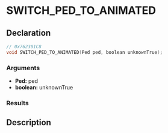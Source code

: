 # SWITCH_PED_TO_ANIMATED

## Declaration
```cpp
// 0x762301C8
void SWITCH_PED_TO_ANIMATED(Ped ped, boolean unknownTrue);
```

### Arguments
- **Ped:** ped
- **boolean:** unknownTrue

### Results

## Description
